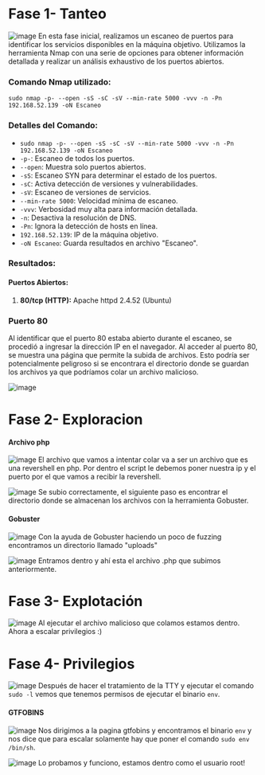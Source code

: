 # Fase 1- Tanteo
![image](https://github.com/haw441kings/DockerLabsWriteUps/assets/136659799/6348f6ca-627c-4c18-85ed-b0651440783b)
En esta fase inicial, realizamos un escaneo de puertos para identificar los servicios disponibles en la máquina objetivo. Utilizamos la herramienta Nmap con una serie de opciones para obtener información detallada y realizar un análisis exhaustivo de los puertos abiertos.
### Comando Nmap utilizado:

`sudo nmap -p- --open -sS -sC -sV --min-rate 5000 -vvv -n -Pn 192.168.52.139 -oN Escaneo`

### Detalles del Comando:

- `sudo nmap -p- --open -sS -sC -sV --min-rate 5000 -vvv -n -Pn 192.168.52.139 -oN Escaneo`
- `-p-`: Escaneo de todos los puertos.
- `--open`: Muestra solo puertos abiertos.
- `-sS`: Escaneo SYN para determinar el estado de los puertos.
- `-sC`: Activa detección de versiones y vulnerabilidades.
- `-sV`: Escaneo de versiones de servicios.
- `--min-rate 5000`: Velocidad mínima de escaneo.
- `-vvv`: Verbosidad muy alta para información detallada.
- `-n`: Desactiva la resolución de DNS.
- `-Pn`: Ignora la detección de hosts en línea.
- `192.168.52.139`: IP de la máquina objetivo.
- `-oN Escaneo`: Guarda resultados en archivo "Escaneo".

### Resultados:

#### Puertos Abiertos:

1. **80/tcp (HTTP):** Apache httpd 2.4.52 (Ubuntu)
### Puerto 80

Al identificar que el puerto 80 estaba abierto durante el escaneo, se procedió a ingresar la dirección IP en el navegador. Al acceder al puerto 80, se muestra una página que permite la subida de archivos. Esto podría ser potencialmente peligroso si se encontrara el directorio donde se guardan los archivos ya que podríamos colar un archivo malicioso.

![image](https://github.com/haw441kings/DockerLabsWriteUps/assets/136659799/89eb5c62-7c3e-48fa-95b8-8369df5aecbe)

# Fase 2- Exploracion

#### Archivo php

![image](https://github.com/haw441kings/DockerLabsWriteUps/assets/136659799/d9725446-7aa2-40fe-bf50-1efcd0408b6f)
El archivo que vamos a intentar colar va a ser un archivo que es una revershell en php. Por dentro el script le debemos poner nuestra ip y el puerto por el que vamos a recibir la revershell.


![image](https://github.com/haw441kings/DockerLabsWriteUps/assets/136659799/ead52f94-7c3c-4721-8b72-0a608c1dfa7f)
Se subio correctamente, el siguiente paso es encontrar el directorio donde se almacenan los archivos con la herramienta Gobuster.


#### Gobuster

![image](https://github.com/haw441kings/DockerLabsWriteUps/assets/136659799/cb3e42e0-2e8a-4006-abba-55d43eef4871)
Con la ayuda de Gobuster haciendo un poco de fuzzing encontramos un directorio llamado "uploads"

![image](https://github.com/haw441kings/DockerLabsWriteUps/assets/136659799/6d3ae363-d4d2-48ce-a612-dc94f1399bc5)
Entramos dentro y ahí esta el archivo .php que subimos anteriormente.

# Fase 3- Explotación
![image](https://github.com/haw441kings/DockerLabsWriteUps/assets/136659799/1a48b6aa-807f-448f-a450-211e31bd348d)
Al ejecutar el archivo malicioso que colamos estamos dentro. Ahora a escalar privilegios :)

# Fase 4- Privilegios

![image](https://github.com/haw441kings/DockerLabsWriteUps/assets/136659799/746f3231-6a4b-4a78-b900-fc220b65822c)
Después de hacer el tratamiento de la TTY y ejecutar el comando `sudo -l` vemos que tenemos permisos de ejecutar el binario `env`.

#### GTFOBINS
![image](https://github.com/haw441kings/DockerLabsWriteUps/assets/136659799/ee4a5abb-9164-444e-ae23-6cb37c7b0c4c)
Nos dirigimos a la pagina gtfobins y encontramos el binario `env` y nos dice que para escalar solamente hay que poner el comando `sudo env /bin/sh`.

![image](https://github.com/haw441kings/DockerLabsWriteUps/assets/136659799/774f1357-6820-4fb3-9378-7912f49cb86d)
Lo probamos y funciono, estamos dentro como el usuario root!

